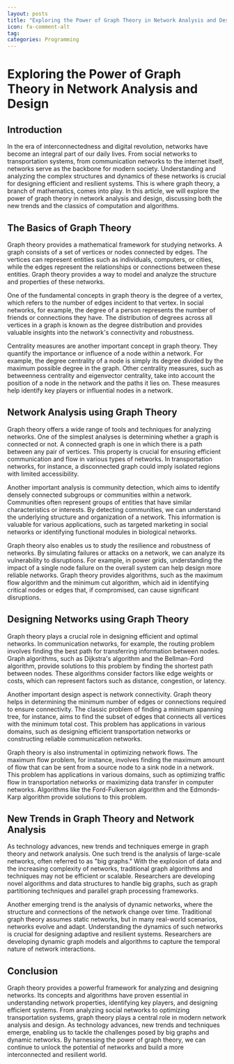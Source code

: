 ```yaml
---
layout: posts
title: "Exploring the Power of Graph Theory in Network Analysis and Design"
icon: fa-comment-alt
tag:  
categories: Programming
---
```



# Exploring the Power of Graph Theory in Network Analysis and Design

## Introduction

In the era of interconnectedness and digital revolution, networks have become an integral part of our daily lives. From social networks to transportation systems, from communication networks to the internet itself, networks serve as the backbone for modern society. Understanding and analyzing the complex structures and dynamics of these networks is crucial for designing efficient and resilient systems. This is where graph theory, a branch of mathematics, comes into play. In this article, we will explore the power of graph theory in network analysis and design, discussing both the new trends and the classics of computation and algorithms.

## The Basics of Graph Theory

Graph theory provides a mathematical framework for studying networks. A graph consists of a set of vertices or nodes connected by edges. The vertices can represent entities such as individuals, computers, or cities, while the edges represent the relationships or connections between these entities. Graph theory provides a way to model and analyze the structure and properties of these networks.

One of the fundamental concepts in graph theory is the degree of a vertex, which refers to the number of edges incident to that vertex. In social networks, for example, the degree of a person represents the number of friends or connections they have. The distribution of degrees across all vertices in a graph is known as the degree distribution and provides valuable insights into the network's connectivity and robustness.

Centrality measures are another important concept in graph theory. They quantify the importance or influence of a node within a network. For example, the degree centrality of a node is simply its degree divided by the maximum possible degree in the graph. Other centrality measures, such as betweenness centrality and eigenvector centrality, take into account the position of a node in the network and the paths it lies on. These measures help identify key players or influential nodes in a network.

## Network Analysis using Graph Theory

Graph theory offers a wide range of tools and techniques for analyzing networks. One of the simplest analyses is determining whether a graph is connected or not. A connected graph is one in which there is a path between any pair of vertices. This property is crucial for ensuring efficient communication and flow in various types of networks. In transportation networks, for instance, a disconnected graph could imply isolated regions with limited accessibility.

Another important analysis is community detection, which aims to identify densely connected subgroups or communities within a network. Communities often represent groups of entities that have similar characteristics or interests. By detecting communities, we can understand the underlying structure and organization of a network. This information is valuable for various applications, such as targeted marketing in social networks or identifying functional modules in biological networks.

Graph theory also enables us to study the resilience and robustness of networks. By simulating failures or attacks on a network, we can analyze its vulnerability to disruptions. For example, in power grids, understanding the impact of a single node failure on the overall system can help design more reliable networks. Graph theory provides algorithms, such as the maximum flow algorithm and the minimum cut algorithm, which aid in identifying critical nodes or edges that, if compromised, can cause significant disruptions.

## Designing Networks using Graph Theory

Graph theory plays a crucial role in designing efficient and optimal networks. In communication networks, for example, the routing problem involves finding the best path for transferring information between nodes. Graph algorithms, such as Dijkstra's algorithm and the Bellman-Ford algorithm, provide solutions to this problem by finding the shortest path between nodes. These algorithms consider factors like edge weights or costs, which can represent factors such as distance, congestion, or latency.

Another important design aspect is network connectivity. Graph theory helps in determining the minimum number of edges or connections required to ensure connectivity. The classic problem of finding a minimum spanning tree, for instance, aims to find the subset of edges that connects all vertices with the minimum total cost. This problem has applications in various domains, such as designing efficient transportation networks or constructing reliable communication networks.

Graph theory is also instrumental in optimizing network flows. The maximum flow problem, for instance, involves finding the maximum amount of flow that can be sent from a source node to a sink node in a network. This problem has applications in various domains, such as optimizing traffic flow in transportation networks or maximizing data transfer in computer networks. Algorithms like the Ford-Fulkerson algorithm and the Edmonds-Karp algorithm provide solutions to this problem.

## New Trends in Graph Theory and Network Analysis

As technology advances, new trends and techniques emerge in graph theory and network analysis. One such trend is the analysis of large-scale networks, often referred to as "big graphs." With the explosion of data and the increasing complexity of networks, traditional graph algorithms and techniques may not be efficient or scalable. Researchers are developing novel algorithms and data structures to handle big graphs, such as graph partitioning techniques and parallel graph processing frameworks.

Another emerging trend is the analysis of dynamic networks, where the structure and connections of the network change over time. Traditional graph theory assumes static networks, but in many real-world scenarios, networks evolve and adapt. Understanding the dynamics of such networks is crucial for designing adaptive and resilient systems. Researchers are developing dynamic graph models and algorithms to capture the temporal nature of network interactions.

## Conclusion

Graph theory provides a powerful framework for analyzing and designing networks. Its concepts and algorithms have proven essential in understanding network properties, identifying key players, and designing efficient systems. From analyzing social networks to optimizing transportation systems, graph theory plays a central role in modern network analysis and design. As technology advances, new trends and techniques emerge, enabling us to tackle the challenges posed by big graphs and dynamic networks. By harnessing the power of graph theory, we can continue to unlock the potential of networks and build a more interconnected and resilient world.